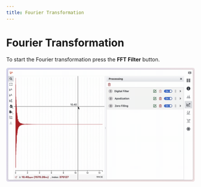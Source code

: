 ```yaml
---
title: Fourier Transformation
---
```


# Fourier Transformation

To start the Fourier transformation press the **FFT Filter** button.

![](./FT.gif)
